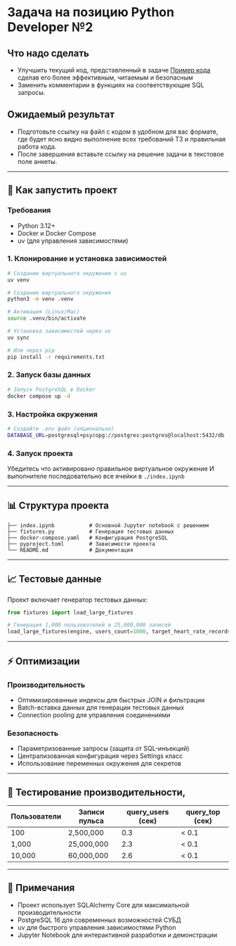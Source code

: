 # Задача на позицию Python Developer №2

## Что надо сделать
* Улучшить текущий код, представленный в задаче [Пример кода](https://gist.github.com/test-task1/d54109f220a52963b2450c0c5075aeac) сделав его более эффективным, читаемым и безопасным
* Заменить комментарии в функциях на соответствующие SQL запросы.

## Ожидаемый результат
* Подготовьте ссылку на файл с кодом в удобном для вас формате, где будет ясно видно выполнение всех требований ТЗ и правильная работа кода.
* После завершения вставьте ссылку на решение задачи в текстовое поле анкеты.

---

## 🚀 Как запустить проект

### Требования
- Python 3.12+
- Docker и Docker Compose
- uv (для управления зависимостями)

### 1. Клонирование и установка зависимостей

```bash
# Создание виртуального окружения с uv
uv venv

# Создание виртуального окружения
python3 -m venv .venv

# Активация (Linux/Mac)
source .venv/bin/activate

# Установка зависимостей через uv
uv sync

# Или через pip
pip install -r requirements.txt
```

### 2. Запуск базы данных

```bash
# Запуск PostgreSQL в Docker
docker compose up -d
```

### 3. Настройка окружения

```bash
# Создайте .env файл (опционально)
DATABASE_URL=postgresql+psycopg://postgres:postgres@localhost:5432/db
```

### 4. Запуск проекта
Убедитесь что активировано правильное виртуальное окружение
И выполнителе последовательно все ячейки в `./index.ipynb`


---

## 📊 Структура проекта

```
├── index.ipynb           # Основной Jupyter notebook с решением
├── fixtures.py           # Генерация тестовых данных
├── docker-compose.yaml   # Конфигурация PostgreSQL
├── pyproject.toml        # Зависимости проекта
└── README.md             # Документация
```
---
## 📈 Тестовые данные

Проект включает генератор тестовых данных:

```python
from fixtures import load_large_fixtures

# Генерация 1,000 пользователей и 25,000,000 записей
load_large_fixtures(engine, users_count=1000, target_heart_rate_records=25000000)
```

---


## ⚡ Оптимизации

### Производительность
- Оптимизированные индексы для быстрых JOIN и фильтрации
- Batch-вставка данных для генерации тестовых данных
- Connection pooling для управления соединениями

### Безопасность
- Параметризованные запросы (защита от SQL-инъекций)
- Централизованная конфигурация через Settings класс
- Использование переменных окружения для секретов


---

## 🧪 Тестирование производительности, 

| Пользователи | Записи пульса | query_users (сек) | query_top (сек) |
|-------------|---------------|-------------------|-----------------|
| 100         | 2,500,000     | 0.3               | < 0.1           |
| 1,000       | 25,000,000    | 2.3               | < 0.1           |
| 10,000      | 60,000,000    | 2.6               | < 0.1           |

---

## 📝 Примечания

- Проект использует SQLAlchemy Core для максимальной производительности
- PostgreSQL 16 для современных возможностей СУБД
- uv для быстрого управления зависимостями Python
- Jupyter Notebook для интерактивной разработки и демонстрации